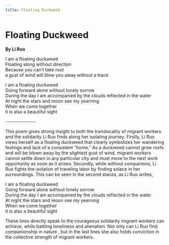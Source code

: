 ```yaml
---
title: Floating Duckweed
---
```


# Floating Duckweed
**By Li Ruo**

I am a floating duckweed<br />
Floating along without direction<br />
Because you can’t take root<br />
a gust of wind will blow you away without a trace<br />

I am a floating duckweed<br />
Going forward alone without lonely sorrow<br />
During the day I am accompanied by the clouds reflected in the water<br />
At night the stars and moon see my yearning<br />
When we come together<br />
it is also a beautiful sight <br />

---------------<br />

This poem gives strong insight to both the translocality of migrant workers and the solidarity Li Ruo finds along her isolating journey.  Firstly, Li Ruo views herself as a floating duckweed that clearly symbolizes her wandering feelings and lack of a consistent “home.” As a duckweed cannot grow roots and will be blown away by the slightest gust of wind, migrant workers cannot settle down in any particular city and must move to the next work opportunity as soon as it arises. Secondly, while without companions, Li Ruo fights the isolation of traveling labor by finding solace in her surroundings. This can be seen in the second stanza, as Li Ruo writes,

I am a floating duckweed<br />
Going forward alone without lonely sorrow<br />
During the day I am accompanied by the clouds reflected in the water<br />
At night the stars and moon see my yearning<br />
When we come together<br />
it is also a beautiful sight <br />

These lines directly speak to the courageous solidarity migrant workers can achieve, while battling loneliness and alienation. Not only can Li Ruo find companionship in nature , but in the last lines she also holds conviction in the collective strength of migrant workers. 
